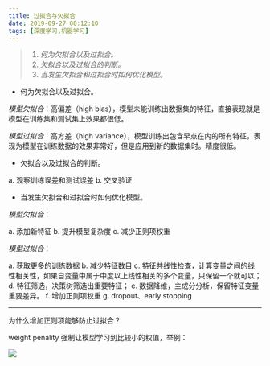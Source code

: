 ```yaml
---
title: 过拟合与欠拟合
date: 2019-09-27 00:12:10
tags: [深度学习,机器学习]
---
```


> 1. *何为欠拟合以及过拟合。*
> 2. *欠拟合以及过拟合的判断。*
> 3. *当发生欠拟合和过拟合时如何优化模型。*

<!--more-->

- 何为欠拟合以及过拟合。

*模型欠拟合*：高偏差（high bias），模型未能训练出数据集的特征，直接表现就是模型在训练集和测试集上效果都很低。

*模型过拟合*：高方差（high variance），模型训练出包含早点在内的所有特征，表现为模型在训练数据的效果非常好，但是应用到新的数据集时。精度很低。

- 欠拟合以及过拟合的判断。

a. 观察训练误差和测试误差
b. 交叉验证

- 当发生欠拟合和过拟合时如何优化模型。

*模型欠拟合*：

a. 添加新特征
b. 提升模型复杂度
c. 减少正则项权重

*模型过拟合*：

a. 获取更多的训练数据
b. 减少特征数目
c. 特征共线性检查，计算变量之间的线性相关性，如果自变量中属于中度以上线性相关的多个变量，只保留一个就可以；
d. 特征筛选，决策树筛选出重要特征；
e. 数据降维，主成分分析，保留特征变量重要差异。
f. 增加正则项权重
g. dropout、early stopping

------

为什么增加正则项能够防止过拟合？

weight penality 强制让模型学习到比较小的权值，举例：

<img src="https://chengaf.github.io/afcheng.github.io/assets/blog_img/加正则防止模型过拟合.jpg"  class="js-avatar show">